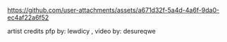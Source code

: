 https://github.com/user-attachments/assets/a671d32f-5a4d-4a6f-9da0-ec4af22a6f52

artist credits
pfp by: lewdicy , video by: desureqwe
